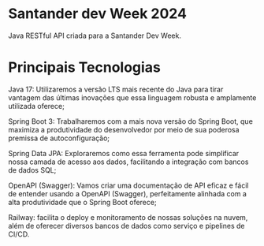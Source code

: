 # Santander dev Week 2024
Java RESTful API criada para a Santander Dev Week.
# Principais Tecnologias
Java 17: Utilizaremos a versão LTS mais recente do Java para tirar vantagem das últimas inovações que essa linguagem robusta e amplamente utilizada oferece;

Spring Boot 3: Trabalharemos com a mais nova versão do Spring Boot, que maximiza a produtividade do desenvolvedor por meio de sua poderosa premissa de autoconfiguração;

Spring Data JPA: Exploraremos como essa ferramenta pode simplificar nossa camada de acesso aos dados, facilitando a integração com bancos de dados SQL;

OpenAPI (Swagger): Vamos criar uma documentação de API eficaz e fácil de entender usando a OpenAPI (Swagger), perfeitamente alinhada com a alta produtividade que o Spring Boot oferece;

Railway: facilita o deploy e monitoramento de nossas soluções na nuvem, além de oferecer diversos bancos de dados como serviço e pipelines de CI/CD.

